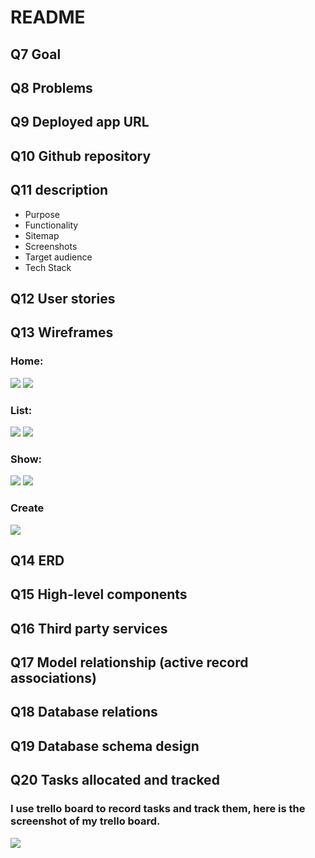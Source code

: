 # README
## Q7 Goal

## Q8 Problems

## Q9 Deployed app URL

## Q10 Github repository

## Q11 description
- Purpose
- Functionality
- Sitemap
- Screenshots
- Target audience
- Tech Stack

## Q12 User stories

## Q13 Wireframes
### Home:
![](docs/WF_Home.png)
![](docs/WF_Home-m.png)
### List:
![](docs/WF_List.png)
![](docs/WF_List-m.png)
### Show:
![](docs/WF_Show.png)
![](docs/WF_Show-m.png)
### Create
![](docs/WF_Create.png)
## Q14 ERD

## Q15 High-level components

## Q16 Third party services

## Q17 Model relationship (active record associations)

## Q18 Database relations

## Q19 Database schema design

## Q20 Tasks allocated and tracked
### I use trello board to record tasks and track them, here is the screenshot of my trello board.
![](docs/Trello.png)
